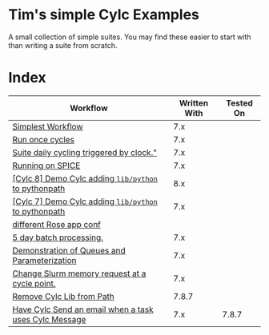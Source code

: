 
# Tim's simple Cylc Examples

A small collection of simple suites.
You may find these easier to start with than writing a suite from scratch.

# Index

| Workflow                                                                         | Written With | Tested On    |
| -------------------------------------------------------------------------------- | ------------ | ------------ |
| [Simplest Workflow](./simplest)                                                  | 7.x          |              |
| [Run once cycles](./test_R1_times)                                               | 7.x          |              |
| [Suite daily cycling triggered by clock."](./clock-trigger)                      | 7.x          |              |
| [Running on SPICE](./spice_simplest)                                             | 7.x          |              |
| [[Cylc 8] Demo Cylc adding `lib/python` to pythonpath](./shared_utils)           | 8.x          |              |
| [[Cylc 7] Demo Cylc adding `lib/python` to pythonpath](./shared_utils_cylc7)     | 7.x          |              |
| [different Rose app conf](./rose-task-opts-a-cycle-point)                        |              |              |
| [5 day batch processing.](./five-day-collector)                                  | 7.x          |              |
| [Demonstration of Queues and Parameterization](./Queues)                         | 7.x          |              |
| [Change Slurm memory request at a cycle point.](./custom_memory_over_time)       | 7.x          |              |
| [Remove Cylc Lib from Path](./pythonconflict)                                    | 7.8.7        |              |
| [Have Cylc Send an email when a task uses Cylc Message](./warning)               | 7.x          | 7.8.7        |

